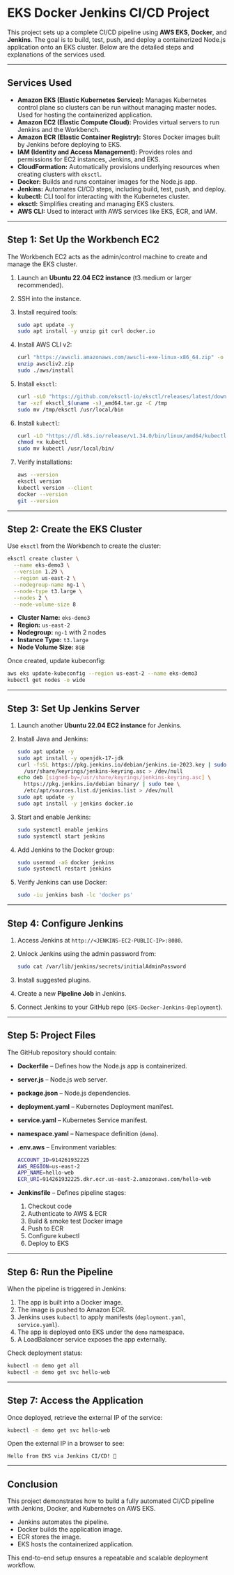 # EKS Docker Jenkins CI/CD Project

This project sets up a complete CI/CD pipeline using **AWS EKS**, **Docker**, and **Jenkins**. The goal is to build, test, push, and deploy a containerized Node.js application onto an EKS cluster. Below are the detailed steps and explanations of the services used.

---

## Services Used

- **Amazon EKS (Elastic Kubernetes Service):** Manages Kubernetes control plane so clusters can be run without managing master nodes. Used for hosting the containerized application.
- **Amazon EC2 (Elastic Compute Cloud):** Provides virtual servers to run Jenkins and the Workbench.  
- **Amazon ECR (Elastic Container Registry):** Stores Docker images built by Jenkins before deploying to EKS.  
- **IAM (Identity and Access Management):** Provides roles and permissions for EC2 instances, Jenkins, and EKS.  
- **CloudFormation:** Automatically provisions underlying resources when creating clusters with `eksctl`.  
- **Docker:** Builds and runs container images for the Node.js app.  
- **Jenkins:** Automates CI/CD steps, including build, test, push, and deploy.  
- **kubectl:** CLI tool for interacting with the Kubernetes cluster.  
- **eksctl:** Simplifies creating and managing EKS clusters.  
- **AWS CLI:** Used to interact with AWS services like EKS, ECR, and IAM.

---

## Step 1: Set Up the Workbench EC2

The Workbench EC2 acts as the admin/control machine to create and manage the EKS cluster.

1. Launch an **Ubuntu 22.04 EC2 instance** (t3.medium or larger recommended).
2. SSH into the instance.
3. Install required tools:

   ```bash
   sudo apt update -y
   sudo apt install -y unzip git curl docker.io
   ```

4. Install AWS CLI v2:

   ```bash
   curl "https://awscli.amazonaws.com/awscli-exe-linux-x86_64.zip" -o "awscliv2.zip"
   unzip awscliv2.zip
   sudo ./aws/install
   ```

5. Install `eksctl`:

   ```bash
   curl -sLO "https://github.com/eksctl-io/eksctl/releases/latest/download/eksctl_$(uname -s)_amd64.tar.gz"
   tar -xzf eksctl_$(uname -s)_amd64.tar.gz -C /tmp
   sudo mv /tmp/eksctl /usr/local/bin
   ```

6. Install `kubectl`:

   ```bash
   curl -LO "https://dl.k8s.io/release/v1.34.0/bin/linux/amd64/kubectl"
   chmod +x kubectl
   sudo mv kubectl /usr/local/bin/
   ```

7. Verify installations:

   ```bash
   aws --version
   eksctl version
   kubectl version --client
   docker --version
   git --version
   ```

---

## Step 2: Create the EKS Cluster

Use `eksctl` from the Workbench to create the cluster:

```bash
eksctl create cluster \
  --name eks-demo3 \
  --version 1.29 \
  --region us-east-2 \
  --nodegroup-name ng-1 \
  --node-type t3.large \
  --nodes 2 \
  --node-volume-size 8
```

- **Cluster Name:** `eks-demo3`  
- **Region:** `us-east-2`  
- **Nodegroup:** `ng-1` with 2 nodes  
- **Instance Type:** `t3.large`  
- **Node Volume Size:** `8GB`

Once created, update kubeconfig:

```bash
aws eks update-kubeconfig --region us-east-2 --name eks-demo3
kubectl get nodes -o wide
```

---

## Step 3: Set Up Jenkins Server

1. Launch another **Ubuntu 22.04 EC2 instance** for Jenkins.
2. Install Java and Jenkins:

   ```bash
   sudo apt update -y
   sudo apt install -y openjdk-17-jdk
   curl -fsSL https://pkg.jenkins.io/debian/jenkins.io-2023.key | sudo tee \
     /usr/share/keyrings/jenkins-keyring.asc > /dev/null
   echo deb [signed-by=/usr/share/keyrings/jenkins-keyring.asc] \
     https://pkg.jenkins.io/debian binary/ | sudo tee \
     /etc/apt/sources.list.d/jenkins.list > /dev/null
   sudo apt update -y
   sudo apt install -y jenkins docker.io
   ```

3. Start and enable Jenkins:

   ```bash
   sudo systemctl enable jenkins
   sudo systemctl start jenkins
   ```

4. Add Jenkins to the Docker group:

   ```bash
   sudo usermod -aG docker jenkins
   sudo systemctl restart jenkins
   ```

5. Verify Jenkins can use Docker:

   ```bash
   sudo -iu jenkins bash -lc 'docker ps'
   ```

---

## Step 4: Configure Jenkins

1. Access Jenkins at `http://<JENKINS-EC2-PUBLIC-IP>:8080`.  
2. Unlock Jenkins using the admin password from:

   ```bash
   sudo cat /var/lib/jenkins/secrets/initialAdminPassword
   ```

3. Install suggested plugins.
4. Create a new **Pipeline Job** in Jenkins.
5. Connect Jenkins to your GitHub repo (`EKS-Docker-Jenkins-Deployment`).

---

## Step 5: Project Files

The GitHub repository should contain:

- **Dockerfile** – Defines how the Node.js app is containerized.  
- **server.js** – Node.js web server.  
- **package.json** – Node.js dependencies.  
- **deployment.yaml** – Kubernetes Deployment manifest.  
- **service.yaml** – Kubernetes Service manifest.  
- **namespace.yaml** – Namespace definition (`demo`).  
- **.env.aws** – Environment variables:

  ```bash
  ACCOUNT_ID=914261932225
  AWS_REGION=us-east-2
  APP_NAME=hello-web
  ECR_URI=914261932225.dkr.ecr.us-east-2.amazonaws.com/hello-web
  ```

- **Jenkinsfile** – Defines pipeline stages:
  1. Checkout code  
  2. Authenticate to AWS & ECR  
  3. Build & smoke test Docker image  
  4. Push to ECR  
  5. Configure kubectl  
  6. Deploy to EKS  

---

## Step 6: Run the Pipeline

When the pipeline is triggered in Jenkins:

1. The app is built into a Docker image.  
2. The image is pushed to Amazon ECR.  
3. Jenkins uses `kubectl` to apply manifests (`deployment.yaml`, `service.yaml`).  
4. The app is deployed onto EKS under the `demo` namespace.  
5. A LoadBalancer service exposes the app externally.

Check deployment status:

```bash
kubectl -n demo get all
kubectl -n demo get svc hello-web
```

---

## Step 7: Access the Application

Once deployed, retrieve the external IP of the service:

```bash
kubectl -n demo get svc hello-web
```

Open the external IP in a browser to see:

```
Hello from EKS via Jenkins CI/CD! 🚀
```

---

## Conclusion

This project demonstrates how to build a fully automated CI/CD pipeline with Jenkins, Docker, and Kubernetes on AWS EKS.  
- Jenkins automates the pipeline.  
- Docker builds the application image.  
- ECR stores the image.  
- EKS hosts the containerized application.  

This end-to-end setup ensures a repeatable and scalable deployment workflow.
